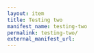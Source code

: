 ```yaml
---
layout: item
title: Testing two
manifest_name: testing-two
permalink: testing-two/
external_manifest_url: 
---
```

<!-- Add an essay or interpretive material below this line,
using HTML or markdown.  Do not modify this file above this line -->
